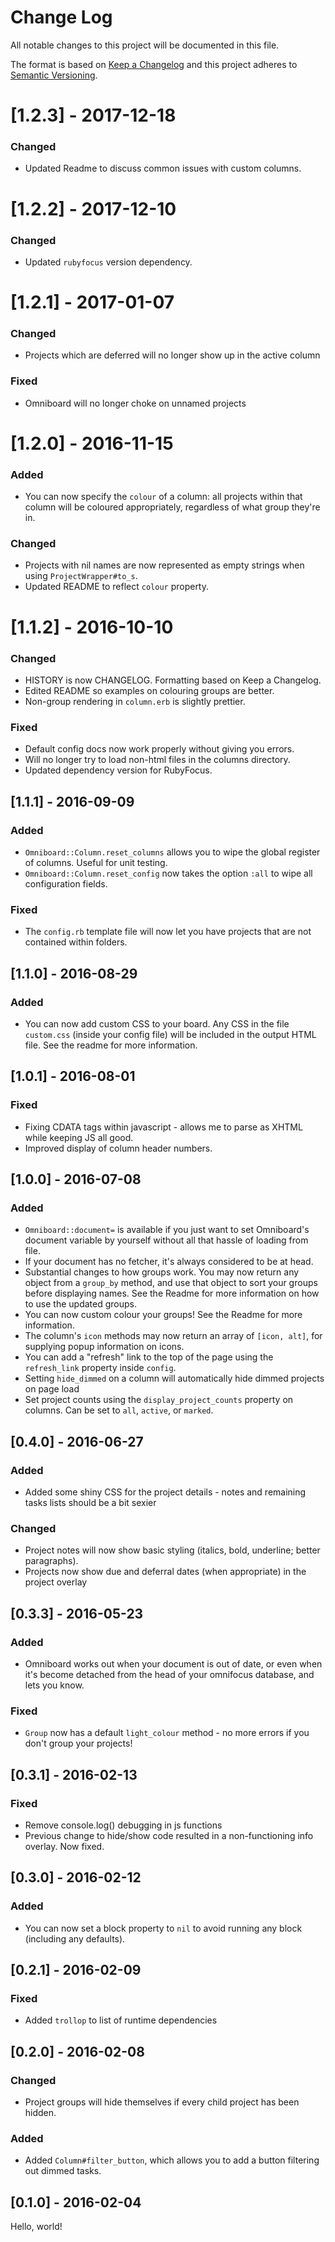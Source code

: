 # Change Log
All notable changes to this project will be documented in this file.

The format is based on [Keep a Changelog](http://keepachangelog.com/) 
and this project adheres to [Semantic Versioning](http://semver.org/).

# [1.2.3] - 2017-12-18

### Changed

* Updated Readme to discuss common issues with custom columns.

# [1.2.2] - 2017-12-10

### Changed

* Updated `rubyfocus` version dependency.

# [1.2.1] - 2017-01-07

### Changed
* Projects which are deferred will no longer show up in the active column

### Fixed
* Omniboard will no longer choke on unnamed projects

# [1.2.0] - 2016-11-15

### Added
* You can now specify the `colour` of a column: all projects within that column will be coloured appropriately, regardless of what group they're in.

### Changed
* Projects with nil names are now represented as empty strings when using `ProjectWrapper#to_s`.
* Updated README to reflect `colour` property.

# [1.1.2] - 2016-10-10
 
### Changed
* HISTORY is now CHANGELOG. Formatting based on Keep a Changelog.
* Edited README so examples on colouring groups are better.
* Non-group rendering in `column.erb` is slightly prettier.

### Fixed
* Default config docs now work properly without giving you errors.
* Will no longer try to load non-html files in the columns directory.
* Updated dependency version for RubyFocus.

## [1.1.1] - 2016-09-09

### Added
* `Omniboard::Column.reset_columns` allows you to wipe the global register of columns. Useful for unit testing.
* `Omniboard::Column.reset_config` now takes the option `:all` to wipe all configuration fields.

### Fixed
* The `config.rb` template file will now let you have projects that are not contained within folders.

## [1.1.0] - 2016-08-29

### Added
* You can now add custom CSS to your board. Any CSS in the file `custom.css` (inside your config file) will be included in the output HTML file. See the readme for more information.

## [1.0.1] - 2016-08-01

### Fixed
* Fixing CDATA tags within javascript - allows me to parse as XHTML while keeping JS all good.
* Improved display of column header numbers.

## [1.0.0] - 2016-07-08

### Added
* `Omniboard::document=` is available if you just want to set Omniboard's document variable by yourself without all that hassle of loading from file.
* If your document has no fetcher, it's always considered to be at head.
* Substantial changes to how groups work. You may now return any object from a `group_by` method, and use that object to sort your groups before displaying names. See the Readme for more information on how to use the updated groups.
* You can now custom colour your groups! See the Readme for more information.
* The column's `icon` methods may now return an array of `[icon, alt]`, for supplying popup information on icons.
* You can add a "refresh" link to the top of the page using the `refresh_link` property inside `config`.
* Setting `hide_dimmed` on a column will automatically hide dimmed projects on page load
* Set project counts using the `display_project_counts` property on columns. Can be set to `all`, `active`, or `marked`.

## [0.4.0] - 2016-06-27

### Added
* Added some shiny CSS for the project details - notes and remaining tasks lists should be a bit sexier


### Changed
* Project notes will now show basic styling (italics, bold, underline; better paragraphs).
* Projects now show due and deferral dates (when appropriate) in the project overlay

## [0.3.3] - 2016-05-23

### Added
* Omniboard works out when your document is out of date, or even when it's become detached from the head of your omnifocus database, and lets you know.

### Fixed
* `Group` now has a default `light_colour` method - no more errors if you don't group your projects!


## [0.3.1] - 2016-02-13

### Fixed
* Remove console.log() debugging in js functions
* Previous change to hide/show code resulted in a non-functioning info overlay. Now fixed.

## [0.3.0] - 2016-02-12

### Added
* You can now set a block property to `nil` to avoid running any block (including any defaults).

## [0.2.1] - 2016-02-09

### Fixed
* Added `trollop` to list of runtime dependencies

## [0.2.0] - 2016-02-08

### Changed
* Project groups will hide themselves if every child project has been hidden.

### Added
* Added `Column#filter_button`, which allows you to add a button filtering out dimmed tasks.

## [0.1.0] - 2016-02-04

Hello, world!